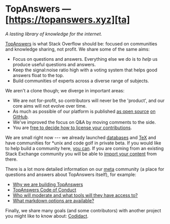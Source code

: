 # TopAnswers — [https://topanswers.xyz][ta]

*A lasting library of knowledge for the internet.*

[TopAnswers][ta] is what Stack Overflow should be: focused on communities and knowledge sharing, not profit. We share some of the same aims:

-   Focus on questions and answers. Everything else we do is to *help* us produce useful questions and answers.
-   Keep the signal:noise ratio high with a voting system that helps good answers float to the top.
-   Build communities of experts across a diverse range of subjects.

We aren't a clone though; we diverge in important areas:

-   We are not for-profit, so contributors will never be the 'product', and our core aims will not evolve over time.
-   As much as possible of our platform is published [as open source](https://topanswers.xyz/meta?q=28) [on GitHub](https://topanswers.xyz/meta?q=221#a580).
-   We've improved the focus on Q&A by moving comments to the side.
-   You are [free to decide how to license your contributions](https://topanswers.xyz/meta?q=18#a8).

We are small right now --- we already launched [databases](/databases) and [TeX](/tex) and have communities for \*unix and code golf in private beta.
If you would like to help build a community here, [you can](https://topanswers.xyz/meta?q=211). If you are coming from an existing Stack Exchange community you will be able to [import your content](https://topanswers.xyz/meta?q=236#a176) from there.

There is a lot more detailed information on our [meta](https://topanswers.xyz/meta) community (a place for questions and answers about TopAnswers itself), for example:

-   [Why we are building TopAnswers](https://topanswers.xyz/meta?q=1)
-   [TopAnswers Code of Conduct](https://topanswers.xyz/meta?q=8)
-   [Who will moderate and what tools will they have access to?](https://topanswers.xyz/meta?q=182)
-   [What markdown options are available?](https://topanswers.xyz/meta?q=72)

Finally, we share many goals (and some contributors) with another project you might like to know about: [Codidact](https://codidact.org/).

[ta]: https://topanswers.xyz
